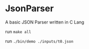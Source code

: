 # JsonParser
A basic JSON Parser written in C Lang

run `make all`

run `./bin/demo ./inputs/t0.json`
